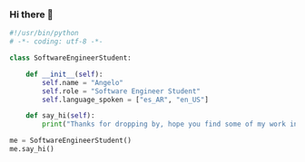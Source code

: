### Hi there 👋
```python
#!/usr/bin/python
# -*- coding: utf-8 -*-

class SoftwareEngineerStudent:

    def __init__(self):
        self.name = "Angelo"
        self.role = "Software Engineer Student"
        self.language_spoken = ["es_AR", "en_US"]

    def say_hi(self):
        print("Thanks for dropping by, hope you find some of my work interesting.")

me = SoftwareEngineerStudent()
me.say_hi()
```

<!--
**angelo59930/angelo59930** is a ✨ _special_ ✨ repository because its `README.md` (this file) appears on your GitHub profile.

Here are some ideas to get you started:

- 🔭 I’m currently working on ...
- 🌱 I’m currently learning ...
- 👯 I’m looking to collaborate on ...
- 🤔 I’m looking for help with ...
- 💬 Ask me about ...
- 📫 How to reach me: ...
- 😄 Pronouns: ...
- ⚡ Fun fact: ...
-->
